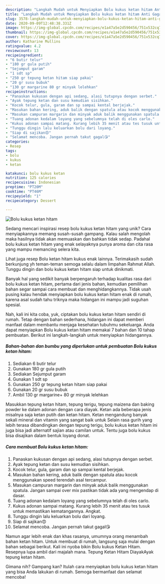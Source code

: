 ```yaml
---
description: "Langkah Mudah untuk Menyiapkan Bolu kukus ketan hitam Anti Gagal"
title: "Langkah Mudah untuk Menyiapkan Bolu kukus ketan hitam Anti Gagal"
slug: 3578-langkah-mudah-untuk-menyiapkan-bolu-kukus-ketan-hitam-anti-gagal
date: 2020-09-09T12:48:38.331Z
image: https://img-global.cpcdn.com/recipes/e1a47a5e2d590456/751x532cq70/bolu-kukus-ketan-hitam-foto-resep-utama.jpg
thumbnail: https://img-global.cpcdn.com/recipes/e1a47a5e2d590456/751x532cq70/bolu-kukus-ketan-hitam-foto-resep-utama.jpg
cover: https://img-global.cpcdn.com/recipes/e1a47a5e2d590456/751x532cq70/bolu-kukus-ketan-hitam-foto-resep-utama.jpg
author: Katharine Mullins
ratingvalue: 4.2
reviewcount: 13
recipeingredient:
- "6 butir telur"
- "180 gr gula putih"
- "Sejumput garam"
- "1 sdt sp"
- "250 gr tepung ketan hitam siap pakai"
- "20 gr susu bubuk"
- "130 gr margarine 80 gr minyak lelehkan"
recipeinstructions:
- "Panaskan kukusan dengan api sedang, alasi tutupnya dengan serbet."
- "Ayak tepung ketan dan susu kemudian sisihkan."
- "Kocok telur, gula, garam dan sp sampai kental berjejak."
- "Masukan bahan kering, aduk balik dengan spatula atau kocok menggunakan speed terendah asal tercampur."
- "Masukan campuran margarin dan minyak aduk balik menggunakan spatula. Jangan sampai over mix pastikan tidak ada yang mengendap di dasar."
- "Tuang adonan kedalam loyang yang sebelumnya telah di oles carlo."
- "Kukus adonan sampai matang. Kurang lebih 35 menit atau tes tusuk untuk memastikan kematangannya. Angkat."
- "Tunggu dingin lalu keluarkan bolu dari loyang."
- "Siap di sajikan😍"
- "Selamat mencoba. Jangan pernah takut gagal😘"
categories:
- Resep
tags:
- bolu
- kukus
- ketan

katakunci: bolu kukus ketan 
nutrition: 125 calories
recipecuisine: Indonesian
preptime: "PT20M"
cooktime: "PT46M"
recipeyield: "1"
recipecategory: Dessert

---
```



![Bolu kukus ketan hitam](https://img-global.cpcdn.com/recipes/e1a47a5e2d590456/751x532cq70/bolu-kukus-ketan-hitam-foto-resep-utama.jpg)

Sedang mencari inspirasi resep bolu kukus ketan hitam yang unik? Cara menyiapkannya memang susah-susah gampang. Kalau salah mengolah maka hasilnya tidak akan memuaskan dan bahkan tidak sedap. Padahal bolu kukus ketan hitam yang enak selayaknya punya aroma dan cita rasa yang mampu memancing selera kita.

Lihat juga resep Bolu ketan hitam kukus enak lainnya. Terimakasih sudah berkunjung yh teman-teman semoga selalu dalam limpahan Rahmat Allah. Tunggu dingin dan bolu kukus ketan hitam siap untuk dinikmati.

Banyak hal yang sedikit banyak berpengaruh terhadap kualitas rasa dari bolu kukus ketan hitam, pertama dari jenis bahan, kemudian pemilihan bahan segar sampai cara membuat dan menghidangkannya. Tidak usah pusing kalau hendak menyiapkan bolu kukus ketan hitam enak di rumah, karena asal sudah tahu triknya maka hidangan ini mampu jadi suguhan spesial.


Nah, kali ini kita coba, yuk, ciptakan bolu kukus ketan hitam sendiri di rumah. Tetap dengan bahan sederhana, hidangan ini dapat memberi manfaat dalam membantu menjaga kesehatan tubuhmu sekeluarga. Anda dapat menyiapkan Bolu kukus ketan hitam memakai 7 bahan dan 10 tahap pembuatan. Berikut ini langkah-langkah untuk menyiapkan hidangannya.

<!--inarticleads1-->

##### Bahan-bahan dan bumbu yang diperlukan untuk pembuatan Bolu kukus ketan hitam:

1. Sediakan 6 butir telur
1. Gunakan 180 gr gula putih
1. Sediakan Sejumput garam
1. Gunakan 1 sdt sp
1. Gunakan 250 gr tepung ketan hitam siap pakai
1. Gunakan 20 gr susu bubuk
1. Ambil 130 gr margarine+ 80 gr minyak lelehkan


Masukkan tepung ketan hitam, tepung terigu, tepung maizena dan baking powder ke dalam adonan dengan cara diayak. Ketan ada beberapa jenis misalnya saja ketan putih dan ketan hitam. Ketan mengandung banyak sekali mineral dan vitamin yang sangat baik untuk Selain rasa gurih yang lebih terasa dibandingkan dengan tepung terigu, bolu kukus ketan hitam ini juga bisa jadi alternatif sajian atau camilan untuk. Tentu juga bolu kukus bisa disajikan dalam bentuk loyang donat. 

<!--inarticleads2-->

##### Cara membuat Bolu kukus ketan hitam:

1. Panaskan kukusan dengan api sedang, alasi tutupnya dengan serbet.
1. Ayak tepung ketan dan susu kemudian sisihkan.
1. Kocok telur, gula, garam dan sp sampai kental berjejak.
1. Masukan bahan kering, aduk balik dengan spatula atau kocok menggunakan speed terendah asal tercampur.
1. Masukan campuran margarin dan minyak aduk balik menggunakan spatula. Jangan sampai over mix pastikan tidak ada yang mengendap di dasar.
1. Tuang adonan kedalam loyang yang sebelumnya telah di oles carlo.
1. Kukus adonan sampai matang. Kurang lebih 35 menit atau tes tusuk untuk memastikan kematangannya. Angkat.
1. Tunggu dingin lalu keluarkan bolu dari loyang.
1. Siap di sajikan😍
1. Selamat mencoba. Jangan pernah takut gagal😘


Namun agar lebih enak dan khas rasanya, umumnya orang menambah bahan ketan hitam. Untuk membuat di rumah, langsung saja mulai dengan bahan sebagai berikut. Kali ini nyoba bikin Bolu kukus Ketan Hitam. Resepnya lupa ambil dari majalah mana. Tepung Ketan Hitam DiayakAyak tepung ketan hitam. 

Gimana nih? Gampang kan? Itulah cara menyiapkan bolu kukus ketan hitam yang bisa Anda lakukan di rumah. Semoga bermanfaat dan selamat mencoba!
